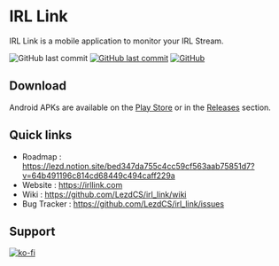 # IRL Link

IRL Link is a mobile application to monitor your IRL Stream.

![GitHub last commit](https://img.shields.io/github/last-commit/lezdcs/irl_link)
[![GitHub last commit](https://img.shields.io/badge/style-effective%20dart-%230879ba)](https://dart.dev/guides/language/effective-dart)
[![GitHub](https://img.shields.io/github/license/lezdcs/irl_link?color=%238442f5)](https://choosealicense.com/licenses/gpl-3.0/)

## Download
Android APKs are available on the [Play Store](https://play.google.com/store/apps/details?id=dev.lezd.www.irllink) or in the [Releases](https://github.com/LezdCS/irl_link/releases) section.

## Quick links
- Roadmap : https://lezd.notion.site/bed347da755c4cc59cf563aab75851d7?v=64b491196c814cd68449c494caff229a
- Website : https://irllink.com
- Wiki : https://github.com/LezdCS/irl_link/wiki
- Bug Tracker : https://github.com/LezdCS/irl_link/issues

## Support
[![ko-fi](https://ko-fi.com/img/githubbutton_sm.svg)](https://ko-fi.com/J3J43ML34)
